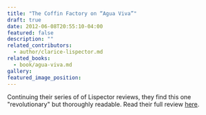 ```yaml
---
title: "The Coffin Factory on “Agua Viva”"
draft: true
date: 2012-06-08T20:55:10-04:00
featured: false
description: ""
related_contributors:
  - author/clarice-lispector.md
related_books:
  - book/agua-viva.md
gallery:
featured_image_position: 
---
```


Continuing their series of of Lispector reviews, they find this one "revolutionary" but thoroughly readable. Read their full review [here](http://thecoffinfactory.com/review-agua-viva-by-clarice-lispector/). 


